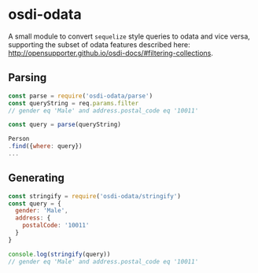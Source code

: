 # osdi-odata

A small module to convert `sequelize` style queries to odata and vice versa, supporting
the subset of odata features described here: http://opensupporter.github.io/osdi-docs/#filtering-collections.

## Parsing

```javascript
const parse = require('osdi-odata/parse')
const queryString = req.params.filter
// gender eq 'Male' and address.postal_code eq '10011'

const query = parse(queryString)

Person
.find({where: query})
...
```

## Generating
```javascript
const stringify = require('osdi-odata/stringify')
const query = {
  gender: 'Male',
  address: {
    postalCode: '10011'
  }
}

console.log(stringify(query))
// gender eq 'Male' and address.postal_code eq '10011'
```
